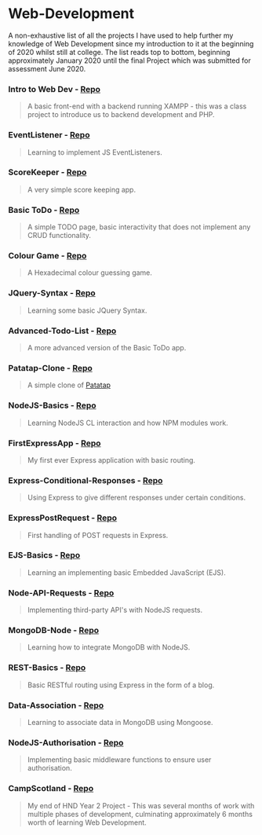 # Web-Development
A non-exhaustive list of all the projects I have used to help further my knowledge of Web Development since my introduction to it at the beginning of 2020 whilst still at college. The list reads top to bottom, beginning approximately January 2020 until the final Project which was submitted for assessment June 2020.

### Intro to Web Dev - [Repo](https://github.com/jasonfyfe-dev/Intro-to-Web-Dev)
> A basic front-end with a backend running XAMPP - this was a class project to introduce us to backend development and PHP.

### EventListener - [Repo](https://github.com/jasonfyfe-dev/EventListener)
> Learning to implement JS EventListeners.

### ScoreKeeper - [Repo](https://github.com/jasonfyfe-dev/ScoreKeeper)
> A very simple score keeping app.

### Basic ToDo - [Repo](https://github.com/jasonfyfe-dev/Basic-ToDo)
> A simple TODO page, basic interactivity that does not implement any CRUD functionality.

### Colour Game - [Repo](https://github.com/jasonfyfe-dev/Color-Game)
> A Hexadecimal colour guessing game.

### JQuery-Syntax - [Repo](https://github.com/jasonfyfe-dev/JQuery-Syntax)
> Learning some basic JQuery Syntax.

### Advanced-Todo-List - [Repo](https://github.com/jasonfyfe-dev/Advanced-Todo-List)
> A more advanced version of the Basic ToDo app.

### Patatap-Clone - [Repo](https://github.com/jasonfyfe-dev/Patatap-Clone)
> A simple clone of [Patatap](https://patatap.com/)

### NodeJS-Basics - [Repo](https://github.com/jasonfyfe-dev/NodeJS-Basics)
> Learning NodeJS CL interaction and how NPM modules work.

### FirstExpressApp - [Repo](https://github.com/jasonfyfe-dev/FirstExpressApp)
> My first ever Express application with basic routing.

### Express-Conditional-Responses - [Repo](https://github.com/jasonfyfe-dev/Express-Conditional-Responses)
> Using Express to give different responses under certain conditions.

### ExpressPostRequest - [Repo](https://github.com/jasonfyfe-dev/ExpressPostRequest)
> First handling of POST requests in Express.

### EJS-Basics - [Repo](https://github.com/jasonfyfe-dev/EJS-Basics)
> Learning an implementing basic Embedded JavaScript (EJS).

### Node-API-Requests - [Repo](https://github.com/jasonfyfe-dev/Node-API-Requests)
> Implementing third-party API's with NodeJS requests.

### MongoDB-Node - [Repo](https://github.com/jasonfyfe-dev/MongoDB-Node)
> Learning how to integrate MongoDB with NodeJS.

### REST-Basics - [Repo](https://github.com/jasonfyfe-dev/REST-Basics)
> Basic RESTful routing using Express in the form of a blog.

### Data-Association - [Repo](https://github.com/jasonfyfe-dev/Data-Association)
> Learning to associate data in MongoDB using Mongoose.

### NodeJS-Authorisation - [Repo](https://github.com/jasonfyfe-dev/NodeJS-Authorisation)
> Implementing basic middleware functions to ensure user authorisation.

### CampScotland - [Repo](https://github.com/jasonfyfe-dev/CampScotland)
> My end of HND Year 2 Project - This was several months of work with multiple phases of development, culminating approximately 6 months worth of learning Web Development.
